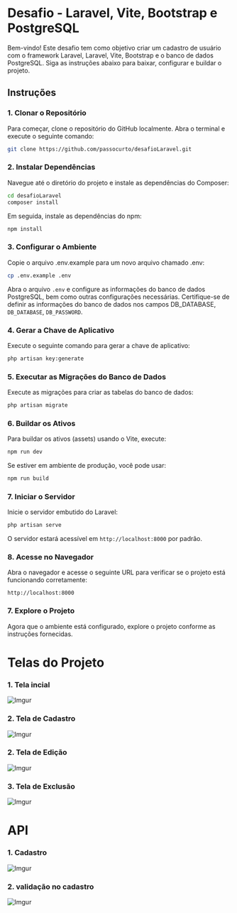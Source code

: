
# Desafio - Laravel, Vite, Bootstrap e PostgreSQL

Bem-vindo! Este desafio tem como objetivo criar um cadastro de usuário com o framework Laravel, Laravel, Vite, Bootstrap e o banco de dados PostgreSQL. Siga as instruções abaixo para baixar, configurar e buildar o projeto.

## Instruções

### 1. Clonar o Repositório

Para começar, clone o repositório do GitHub localmente. Abra o terminal e execute o seguinte comando:

```bash
git clone https://github.com/passocurto/desafioLaravel.git
```

### 2. Instalar Dependências

Navegue até o diretório do projeto e instale as dependências do Composer:

```bash
cd desafioLaravel
composer install
```

Em seguida, instale as dependências do npm:

```bash
npm install
```
### 3. Configurar o Ambiente
Copie o arquivo .env.example para um novo arquivo chamado .env:

```bash
cp .env.example .env
```

Abra o arquivo `.env` e configure as informações do banco de dados PostgreSQL, bem como outras configurações necessárias. Certifique-se de definir as informações do banco de dados nos campos DB_DATABASE, `DB_DATABASE`, `DB_PASSWORD`.

### 4. Gerar a Chave de Aplicativo

Execute o seguinte comando para gerar a chave de aplicativo:

```bash
php artisan key:generate
```

### 5. Executar as Migrações do Banco de Dados

Execute as migrações para criar as tabelas do banco de dados:

```bash
php artisan migrate
```

### 6. Buildar os Ativos

Para buildar os ativos (assets) usando o Vite, execute:

```bash
npm run dev
```

Se estiver em ambiente de produção, você pode usar:

```bash
npm run build
```

### 7. Iniciar o Servidor

Inicie o servidor embutido do Laravel:

```bash
php artisan serve
```

O servidor estará acessível em `http://localhost:8000` por padrão.

### 8. Acesse no Navegador

Abra o navegador e acesse o seguinte URL para verificar se o projeto está funcionando corretamente:

```
http://localhost:8000
```

### 7. Explore o Projeto

Agora que o ambiente está configurado, explore o projeto conforme as instruções fornecidas.



# Telas do Projeto 

### 1. Tela incial

![Imgur](https://i.imgur.com/ycU6AAu.png)

### 2. Tela de Cadastro  

![Imgur](https://i.imgur.com/faUTRGJ.png)

### 2. Tela de Edição 

![Imgur](https://i.imgur.com/wuiJ0Qe.png) 

### 3. Tela de Exclusão 

![Imgur](https://i.imgur.com/kx06hIs.png) 



# API

### 1. Cadastro 

![Imgur](https://i.imgur.com/wi4UeLk.png) 

### 2. validação no cadastro 

![Imgur](https://i.imgur.com/fJeNp29.png) 





